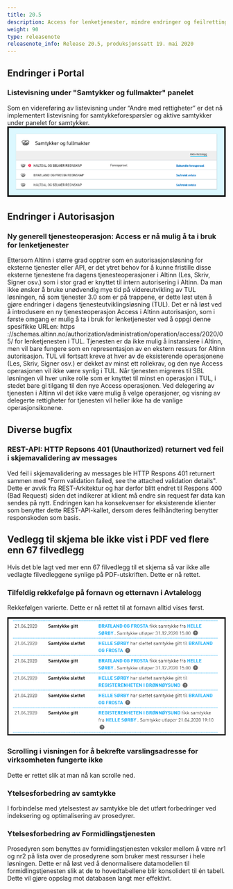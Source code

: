 ```yaml
---
title: 20.5
description: Access for lenketjenester, mindre endringer og feilrettinger
weight: 90
type: releasenote
releasenote_info: Release 20.5, produksjonssatt 19. mai 2020
--- 
```


## Endringer i Portal

### Listevisning under "Samtykker og fullmakter" panelet

Som en videreføring av listevisning under “Andre med rettigheter” er det nå implementert listevisning for samtykkeforespørsler og aktive samtykker under panelet for samtykker.
![Ny listevisning](listevisning2.png "Ny listevisning")

## Endringer i Autorisasjon

### Ny generell tjenesteoperasjon: Access er nå mulig å ta i bruk for lenketjenester

Ettersom Altinn i større grad opptrer som en autorisasjonsløsning for eksterne tjenester eller API, er det ytret behov for å kunne fristille disse eksterne tjenestene fra dagens tjenesteoperasjoner i Altinn (Les, Skriv, Signer osv.) som i stor grad er knyttet til intern autorisering i Altinn. Da man ikke ønsker å bruke unødvendig mye tid på videreutvikling av TUL løsningen, nå som tjenester 3.0 som er på trappene, er dette løst uten å gjøre endringer i dagens tjenesteutviklingsløsning (TUL). Det er nå løst ved å introdusere en ny tjenesteoperasjon Access i Altinn autorisasjon, som i første omgang er mulig å ta i bruk for lenketjenester ved å oppgi denne spesifikke URLen: https​://schemas.altinn.no/authorization/administration/operation/access/2020/05/ for lenketjenesten i TUL. Tjenesten er da ikke mulig å instansiere i Altinn, men vil bare fungere som en representasjon av en ekstern ressurs for Altinn autorisasjon. TUL vil fortsatt kreve at hver av de eksisterende operasjonene (Les, Skriv, Signer osv.) er dekket av minst ett rollekrav, og den nye Access operasjonen vil ikke være synlig i TUL.
Når tjenesten migreres til SBL løsningen vil hver unike rolle som er knyttet til minst en operasjon i TUL, i stedet bare gi tilgang til den nye Access operasjonen. Ved delegering av tjenesten i Altinn vil det ikke være mulig å velge operasjoner, og visning av delegerte rettigheter for tjenesten vil heller ikke ha de vanlige operasjonsikonene.

## Diverse bugfix

### REST-API: HTTP Repsons 401 (Unauthorized) returnert ved feil i skjemavalidering av messages

Ved feil i skjemavalidering av messages ble HTTP Respons 401 returnert sammen med "Form validation failed, see the attached validation details". Dette er avvik fra REST-Arkitektur og har derfor blitt endret til Respons 400 (Bad Request) siden det indikerer at klient må endre sin request før data kan sendes på nytt. Endringen kan ha konsekvenser for eksisterende klienter som benytter dette REST-API-kallet, dersom deres feilhåndtering benytter responskoden som basis.

## Vedlegg til skjema ble ikke vist i PDF ved flere enn 67 filvedlegg

Hvis det ble lagt ved mer enn 67 filvedlegg til et skjema så var ikke alle vedlagte filvedleggene synlige på PDF-utskriften. Dette er nå rettet.

### Tilfeldig rekkefølge på fornavn og etternavn i Avtalelogg

Rekkefølgen varierte. Dette er nå rettet til at fornavn alltid vises først.

![Ny visning](samtykke1.png "Ny visning")

### Scrolling i visningen for å bekrefte varslingsadresse for virksomheten fungerte ikke

Dette er rettet slik at man nå kan scrolle ned.

### Ytelsesforbedring av samtykke

I forbindelse med ytelsestest av samtykke ble det utført forbedringer ved indeksering og optimalisering av prosedyrer.

### Ytelsesforbedring av Formidlingstjenesten

Prosedyren som benyttes av formidlingstjenesten veksler mellom å være nr1 og nr2 på lista over de prosedyrene som bruker mest ressurser i hele løsningen. Dette er nå løst ved å denormalisere datamodellen til formidlingstjenesten slik at de to hovedtabellene blir konsolidert til én tabell. Dette vil gjøre oppslag mot databasen langt mer effektivt.
